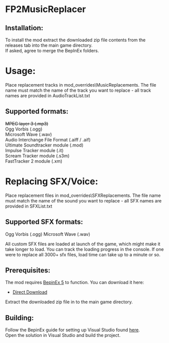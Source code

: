 # FP2MusicReplacer

## Installation:
To install the mod extract the downloaded zip file contents from the releases tab into the main game directory.  
If asked, agree to merge the BepInEx folders.  

# Usage:
Place replacement tracks in mod_overrides\MusicReplacements.
The file name must match the name of the track you want to replace - all track names are provided in AudioTrackList.txt

## Supported formats:
~~MPEG layer 3 (.mp3)~~  
Ogg Vorbis (.ogg)  
Microsoft Wave (.wav)  
Audio Interchange File Format (.aiff / .aif)  
Ultimate Soundtracker module (.mod)  
Impulse Tracker module (.it)  
Scream Tracker module (.s3m)  
FastTracker 2 module (.xm)  

# Replacing SFX/Voice:
Place replacement files in mod_overrides\SFXReplacements. The file name must match the name of the sound you want to replace - all SFX names are provided in SFXList.txt

## Supported SFX formats:

Ogg Vorbis (.ogg)
Microsoft Wave (.wav)


All custom SFX files are loaded at launch of the game, which might make it take longer to load.
You can track the loading progress in the console.
If one were to replace all 3000+ sfx files, load time can take up to a minute or so.


## Prerequisites:
The mod requires [BepinEx 5](https://github.com/BepInEx/BepInEx) to function. You can download it here:
* [Direct Download](https://github.com/BepInEx/BepInEx/releases/download/v5.4.21/BepInEx_x86_5.4.21.0.zip)  

Extract the downloaded zip file in to the main game directory.  

## Building:
Follow the BepinEx guide for setting up Visual Studio found [here](https://docs.bepinex.dev/master/index.html).  
Open the solution in Visual Studio and build the project.
